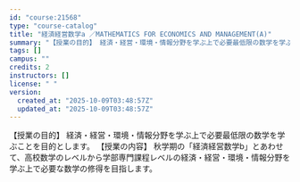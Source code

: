 ```yaml
---
id: "course:21568"
type: "course-catalog"
title: "経済経営数学a ／MATHEMATICS FOR ECONOMICS AND MANAGEMENT(A)"
summary: "【授業の目的】 経済・経営・環境・情報分野を学ぶ上で必要最低限の数学を学ぶことを目的とします。 【授業の内容】 秋学期の「経済経営数学b」とあわせて、高校数学のレベルから学部専門課程レベルの経済・経営・環境・情報分野を学ぶ上で必要な数学の修…"
tags: []
campus: ""
credits: 2
instructors: []
license: " "
version:
  created_at: "2025-10-09T03:48:57Z"
  updated_at: "2025-10-09T03:48:57Z"
---
```


【授業の目的】 経済・経営・環境・情報分野を学ぶ上で必要最低限の数学を学ぶことを目的とします。 【授業の内容】 秋学期の「経済経営数学b」とあわせて、高校数学のレベルから学部専門課程レベルの経済・経営・環境・情報分野を学ぶ上で必要な数学の修得を目指します。
